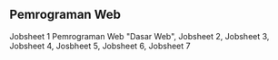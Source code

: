 ## Pemrograman Web 

Jobsheet 1 Pemrograman Web "Dasar Web", Jobsheet 2, Jobsheet 3, Jobsheet 4, Josbheet 5, Jobsheet 6, Jobsheet 7